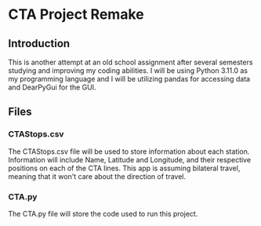 # CTA Project Remake

## Introduction

This is another attempt at an old school assignment after several semesters studying and improving my coding abilities. I will be using Python 3.11.0 as my programming language and I will be utilizing pandas for accessing data and DearPyGui for the GUI.

## Files

### CTAStops.csv

The CTAStops.csv file will be used to store information about each station. Information will include Name, Latitude and Longitude, and their respective positions on each of the CTA lines. This app is assuming bilateral travel, meaning that it won't care about the direction of travel.

### CTA.py

The CTA.py file will store the code used to run this project.
